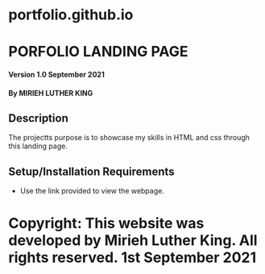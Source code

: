 # portfolio.github.io
# PORFOLIO LANDING PAGE
#### Version 1.0 September 2021
#### By **MIRIEH LUTHER KING**
## Description
The projectts purpose is to showcase my skills in HTML and css through this landing page.
## Setup/Installation Requirements
* Use the link provided to view  the webpage.


# Copyright: This website was developed by Mirieh Luther King. All rights reserved. 1st September 2021
